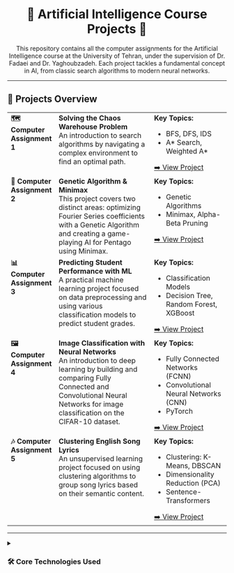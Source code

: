<div align="center">
  <h1>
    🧠 Artificial Intelligence Course Projects 🧠
  </h1>
  <p>
    This repository contains all the computer assignments for the Artificial Intelligence course at the University of Tehran, under the supervision of Dr. Fadaei and Dr. Yaghoubzadeh. Each project tackles a fundamental concept in AI, from classic search algorithms to modern neural networks.
  </p>
</div>

<hr>

## 🚀 Projects Overview

<table>
  <tr>
    <td valign="top" width="20%">
      <strong>🗺️ Computer Assignment 1</strong>
    </td>
    <td valign="top" width="45%">
      <strong>Solving the Chaos Warehouse Problem</strong>
      <br>
      An introduction to search algorithms by navigating a complex environment to find an optimal path.
    </td>
    <td valign="top" width="35%">
      <strong>Key Topics:</strong>
      <ul>
        <li>BFS, DFS, IDS</li>
        <li>A* Search, Weighted A*</li>
      </ul>
      <a href="./CA1_Search_Algorithms">➡️ View Project</a>
    </td>
  </tr>

  <tr>
    <td valign="top">
      <strong>🧬 Computer Assignment 2</strong>
    </td>
    <td valign="top">
      <strong>Genetic Algorithm & Minimax</strong>
      <br>
      This project covers two distinct areas: optimizing Fourier Series coefficients with a Genetic Algorithm and creating a game-playing AI for Pentago using Minimax.
    </td>
    <td valign="top">
      <strong>Key Topics:</strong>
      <ul>
        <li>Genetic Algorithms</li>
        <li>Minimax, Alpha-Beta Pruning</li>
      </ul>
      <a href="./CA2_Genetic_Algorithm">➡️ View Project</a>
    </td>
  </tr>

  <tr>
    <td valign="top">
      <strong>📊 Computer Assignment 3</strong>
    </td>
    <td valign="top">
      <strong>Predicting Student Performance with ML</strong>
      <br>
      A practical machine learning project focused on data preprocessing and using various classification models to predict student grades.
    </td>
    <td valign="top">
      <strong>Key Topics:</strong>
      <ul>
        <li>Classification Models</li>
        <li>Decision Tree, Random Forest, XGBoost</li>
      </ul>
      <a href="./CA3_Constraint_Satisfaction">➡️ View Project</a>
    </td>
  </tr>

  <tr>
    <td valign="top">
      <strong>🖼️ Computer Assignment 4</strong>
    </td>
    <td valign="top">
      <strong>Image Classification with Neural Networks</strong>
      <br>
      An introduction to deep learning by building and comparing Fully Connected and Convolutional Neural Networks for image classification on the CIFAR-10 dataset.
    </td>
    <td valign="top">
      <strong>Key Topics:</strong>
      <ul>
        <li>Fully Connected Networks (FCNN)</li>
        <li>Convolutional Neural Networks (CNN)</li>
        <li>PyTorch</li>
      </ul>
      <a href="./CA4_Classification">➡️ View Project</a>
    </td>
  </tr>

  <tr>
    <td valign="top">
      <strong>🎶 Computer Assignment 5</strong>
    </td>
    <td valign="top">
      <strong>Clustering English Song Lyrics</strong>
      <br>
      An unsupervised learning project focused on using clustering algorithms to group song lyrics based on their semantic content.
    </td>
    <td valign="top">
      <strong>Key Topics:</strong>
      <ul>
        <li>Clustering: K-Means, DBSCAN</li>
        <li>Dimensionality Reduction (PCA)</li>
        <li>Sentence-Transformers</li>
      </ul>
      <a href="./CA5_Neural_Networks">➡️ View Project</a>
    </td>
  </tr>
</table>

<hr>

<details>
  <summary>
    <h3>🛠️ Core Technologies Used</h3>
  </summary>
  <ul>
    <li>
      <strong>Language:</strong> Python
    </li>
    <li>
      <strong>Libraries:</strong> PyTorch, Scikit-learn, Pandas, NumPy, Matplotlib
    </li>
    <li>
      <strong>Tools:</strong> Jupyter Notebook, Google Colab, Git
    </li>
  </ul>
</details>
